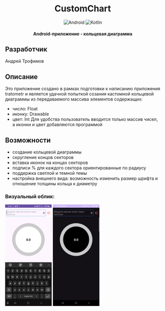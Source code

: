 <h1 align="center">CustomChart</h1>
<p align="center">
  <img alt="Android" src="https://img.shields.io/badge/Android-3DDC84?style=for-the-badge&logo=android&logoColor=white"/>
  <img alt="Kotlin" src="https://img.shields.io/badge/Kotlin-a503fc?logo=kotlin&logoColor=white&style=for-the-badge"/>
  </br>
</p>

<h4 align="center">Android-приложение - кольцевая диаграмма</h4>

## Разработчик
Андрей Трофимов
## Описание
Это приложение создано в рамках подготовки к написанию приложения tratometr и является удачной попыткой созания кастомной кольцевой
диаграммы из передаваемого массива элементов содержащих:
- число: Float
- иконку: Drawable
- цвет: Int
Для удобства пользователь вводится только массив чисел, а иконки и цвет добавляются программой
## Возможности
- создание кольцевой диаграммы
- скругление концов секторов
- вставка иконок на концах секторов
- подписи % для каждого сектора ориентированные по радиусу
- поддержка светлой и темной темы
- настройка внешнего вида: возможность изменить размер шрифта и отношение толщины кольца к диаметру
### Визуальный облик:
<img src="https://github.com/A2T-user/A2T-user/blob/main/Screen_Recording_1.gif" width="30%" height="30%"> <img src="https://github.com/A2T-user/A2T-user/blob/main/Screen_Recording_2.gif" width="30%" height="30%">
